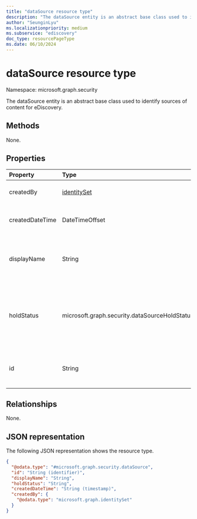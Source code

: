 ```yaml
---
title: "dataSource resource type"
description: "The dataSource entity is an abstract base class used to identify sources of content for eDiscovery."
author: "SeunginLyu"
ms.localizationpriority: medium
ms.subservice: "ediscovery"
doc_type: resourcePageType
ms.date: 06/10/2024
---
```


# dataSource resource type

Namespace: microsoft.graph.security



The dataSource entity is an abstract base class used to identify sources of content for eDiscovery.

## Methods

None.
## Properties
|Property|Type|Description|
|:---|:---|:---|
|createdBy|[identitySet](../resources/identityset.md)|The user who created the **dataSource**.|
|createdDateTime|DateTimeOffset|The date and time the **dataSource** was created.|
|displayName|String|The display name of the **dataSource** and is the name of the SharePoint site.|
|holdStatus|microsoft.graph.security.dataSourceHoldStatus|The hold status of the **dataSource**.The possible values are: `notApplied`, `applied`, `applying`, `removing`, `partial`|
|id|String| The ID of the **dataSource**. This isn't the ID of the actual site.|

## Relationships
None.

## JSON representation
The following JSON representation shows the resource type.
<!-- {
  "blockType": "resource",
  "keyProperty": "id",
  "@odata.type": "microsoft.graph.security.dataSource",
  "baseType": "microsoft.graph.entity",
  "openType": false
}
-->
``` json
{
  "@odata.type": "#microsoft.graph.security.dataSource",
  "id": "String (identifier)",
  "displayName": "String",
  "holdStatus": "String",
  "createdDateTime": "String (timestamp)",
  "createdBy": {
    "@odata.type": "microsoft.graph.identitySet"
  }
}
```

